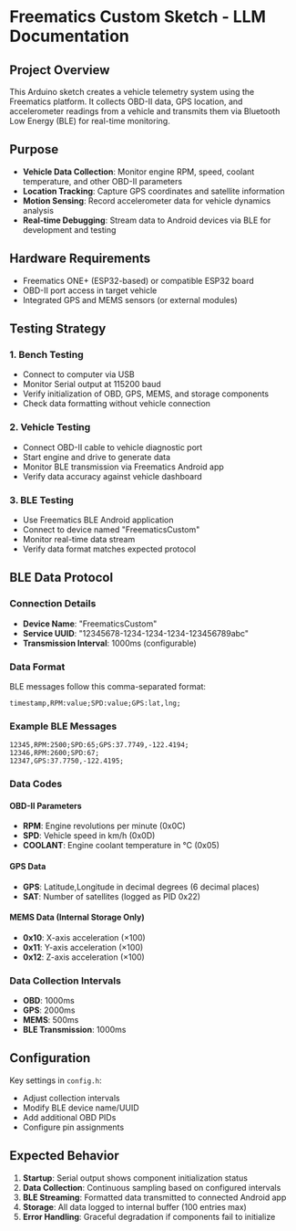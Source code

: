 # Freematics Custom Sketch - LLM Documentation

## Project Overview

This Arduino sketch creates a vehicle telemetry system using the Freematics platform. It collects OBD-II data, GPS location, and accelerometer readings from a vehicle and transmits them via Bluetooth Low Energy (BLE) for real-time monitoring.

## Purpose

- **Vehicle Data Collection**: Monitor engine RPM, speed, coolant temperature, and other OBD-II parameters
- **Location Tracking**: Capture GPS coordinates and satellite information
- **Motion Sensing**: Record accelerometer data for vehicle dynamics analysis
- **Real-time Debugging**: Stream data to Android devices via BLE for development and testing

## Hardware Requirements

- Freematics ONE+ (ESP32-based) or compatible ESP32 board
- OBD-II port access in target vehicle
- Integrated GPS and MEMS sensors (or external modules)

## Testing Strategy

### 1. Bench Testing
- Connect to computer via USB
- Monitor Serial output at 115200 baud
- Verify initialization of OBD, GPS, MEMS, and storage components
- Check data formatting without vehicle connection

### 2. Vehicle Testing
- Connect OBD-II cable to vehicle diagnostic port
- Start engine and drive to generate data
- Monitor BLE transmission via Freematics Android app
- Verify data accuracy against vehicle dashboard

### 3. BLE Testing
- Use Freematics BLE Android application
- Connect to device named "FreematicsCustom"
- Monitor real-time data stream
- Verify data format matches expected protocol

## BLE Data Protocol

### Connection Details
- **Device Name**: "FreematicsCustom"
- **Service UUID**: "12345678-1234-1234-1234-123456789abc"
- **Transmission Interval**: 1000ms (configurable)

### Data Format
BLE messages follow this comma-separated format:
```
timestamp,RPM:value;SPD:value;GPS:lat,lng;
```

### Example BLE Messages
```
12345,RPM:2500;SPD:65;GPS:37.7749,-122.4194;
12346,RPM:2600;SPD:67;
12347,GPS:37.7750,-122.4195;
```

### Data Codes

#### OBD-II Parameters
- **RPM**: Engine revolutions per minute (0x0C)
- **SPD**: Vehicle speed in km/h (0x0D)
- **COOLANT**: Engine coolant temperature in °C (0x05)

#### GPS Data
- **GPS**: Latitude,Longitude in decimal degrees (6 decimal places)
- **SAT**: Number of satellites (logged as PID 0x22)

#### MEMS Data (Internal Storage Only)
- **0x10**: X-axis acceleration (×100)
- **0x11**: Y-axis acceleration (×100)  
- **0x12**: Z-axis acceleration (×100)

### Data Collection Intervals
- **OBD**: 1000ms
- **GPS**: 2000ms
- **MEMS**: 500ms
- **BLE Transmission**: 1000ms

## Configuration

Key settings in `config.h`:
- Adjust collection intervals
- Modify BLE device name/UUID
- Add additional OBD PIDs
- Configure pin assignments

## Expected Behavior

1. **Startup**: Serial output shows component initialization status
2. **Data Collection**: Continuous sampling based on configured intervals
3. **BLE Streaming**: Formatted data transmitted to connected Android app
4. **Storage**: All data logged to internal buffer (100 entries max)
5. **Error Handling**: Graceful degradation if components fail to initialize
